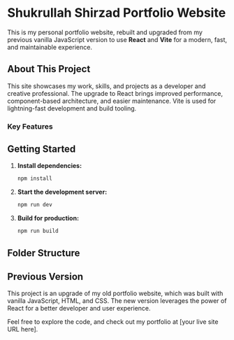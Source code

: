 # Shukrullah Shirzad Portfolio Website

This is my personal portfolio website, rebuilt and upgraded from my previous vanilla JavaScript version to use **React** and **Vite** for a modern, fast, and maintainable experience.

## About This Project

This site showcases my work, skills, and projects as a developer and creative professional. The upgrade to React brings improved performance, component-based architecture, and easier maintenance. Vite is used for lightning-fast development and build tooling.

### Key Features

## Getting Started

1. **Install dependencies:**
   ```bash
   npm install
   ```
2. **Start the development server:**
   ```bash
   npm run dev
   ```
3. **Build for production:**
   ```bash
   npm run build
   ```

## Folder Structure

## Previous Version

This project is an upgrade of my old portfolio website, which was built with vanilla JavaScript, HTML, and CSS. The new version leverages the power of React for a better developer and user experience.

Feel free to explore the code, and check out my portfolio at [your live site URL here].
